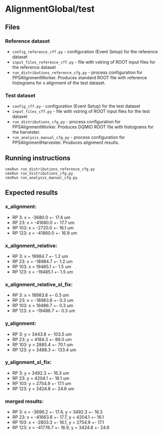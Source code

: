 # AlignmentGlobal/test

## Files
### Reference dataset
 - `config_reference_cff.py` - configuration (Event Setup) for the reference dataset
 - `input_files_reference_cff.py` - file with vstring of ROOT input files for the reference dataset 
 - `run_distributions_reference_cfg.py` - process configuration for PPSAlignmentWorker. Produces standard ROOT file with reference histograms for x alignment of the test dataset.
### Test dataset
 - `config_cff.py` - configuration (Event Setup) for the test dataset
 - `input_files_cff.py` - file with vstring of ROOT input files for the test dataset
 - `run_distributions_cfg.py` - process configuration for PPSAlignmentWorker. Produces DQMIO ROOT file with histograms for the harvester.
 - `run_analysis_manual_cfg.py` - process configuration for PPSAlignmentHarvester. Produces alignment results.

## Running instructions
```
cmsRun run_distributions_reference_cfg.py
cmsRun run_distributions_cfg.py
cmsRun run_analysis_manual_cfg.py
```

## Expected results
### x_alignment:
 - RP 3:   x = -3680.0  +- 17.4 um
 - RP 23:  x = -41680.0 +- 17.7 um
 - RP 103: x = -2720.0  +- 16.1 um
 - RP 123: x = -41860.0 +- 16.9 um

### x_alignment_relative:
 - RP 3:   x = 18984.7  +- 1.2 um
 - RP 23:  x = -18984.7 +- 1.2 um
 - RP 103: x = 19485.1  +- 1.5 um
 - RP 123: x = -19485.1 +- 1.5 um

### x_alignment_relative_sl_fix:
 - RP 3:   x = 18983.8  +- 0.3 um
 - RP 23:  x = -18983.8 +- 0.3 um
 - RP 103: x = 19486.7  +- 0.3 um
 - RP 123: x = -19486.7 +- 0.3 um

### y_alignment:
 - RP 3:   y = 3443.8 +- 103.5 um
 - RP 23:  y = 4184.3 +- 89.0 um
 - RP 103: y = 2885.4 +- 70.1 um
 - RP 123: y = 3488.3 +- 133.4 um

### y_alignment_sl_fix:
 - RP 3:   y = 3492.3 +- 16.3 um
 - RP 23:  y = 4204.1 +- 16.1 um
 - RP 103: y = 2754.9 +- 17.1 um
 - RP 123: y = 3424.8 +- 24.6 um

### merged results:
 - RP 3:   x = -3696.2  +- 17.4, y = 3492.3 +- 16.3
 - RP 23:  x = -41663.8 +- 17.7, y = 4204.1 +- 16.1
 - RP 103: x = -2803.3  +- 16.1, y = 2754.9 +- 17.1
 - RP 123: x = -41776.7 +- 16.9, y = 3424.8 +- 24.6
